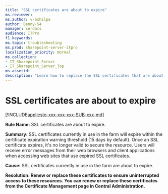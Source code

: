 ```yaml
---
title: "SSL certificates are about to expire"
ms.reviewer: 
ms.author: v-bshilpa
author: Benny-54
manager: serdars
audience: ITPro
f1.keywords:
ms.topic: troubleshooting
ms.prod: sharepoint-server-itpro
localization_priority: Normal
ms.collection:
- IT_Sharepoint_Server
- IT_Sharepoint_Server_Top
ms.assetid:
description: "Learn how to replace the SSL certificates that are about to expire."
---
```


# SSL certificates are about to expire

[!INCLUDE[appliesto-xxx-xxx-xxx-SUB-xxx-md](../includes/appliesto-xxx-xxx-xxx-SUB-xxx-md.md)] 

 **Rule Name:** SSL certificates are about to expire.
  
 **Summary:** SSL certificates currently in use in the farm will expire within the certificate expiration warning threshold (15 days by default). Once an SSL certificate expires, it's no longer valid to secure the resource. Users will receive error messages from their web browsers and client applications when accessing web sites that use expired SSL certificates.
  
 **Cause:** SSL certificates currently in use in the farm are about to expire.
  
 **Resolution: Renew or replace these certificates to ensure uninterrupted access to these resources. You can renew or replace these certificates from the Certificate Management page in Central Administration.**
